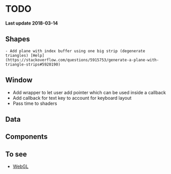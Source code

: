 # TODO

**Last update 2018-03-14**

## Shapes

    - Add plane with index buffer using one big strip (degenerate triangles) [Help](https://stackoverflow.com/questions/5915753/generate-a-plane-with-triangle-strips#5920190)

## Window

  - Add wrapper to let user add pointer which can be used inside a callback
  - Add callback for text key to account for keyboard layout
  - Pass time to shaders

## Data


## Components


## To see

  - [WebGL](http://learnwebgl.brown37.net/index.html)
